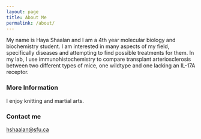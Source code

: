 ```yaml
---
layout: page
title: About Me
permalink: /about/
---
```


My name is Haya Shaalan and I am a 4th year molecular biology and biochemistry student. I am interested in many aspects of my field, specifically diseases and attempting to find possible treatments for them. In my lab, I use immunohistochemistry to compare transplant arteriosclerosis between two different types of mice, one wildtype and one lacking an IL-17A receptor.

### More Information

I enjoy knitting and martial arts.

### Contact me

[hshaalan@sfu.ca](mailto:hshaalan@sfu.ca)